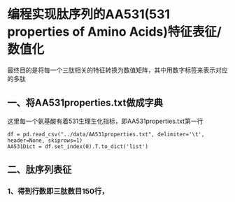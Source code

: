 # 编程实现肽序列的AA531(531 properties of Amino Acids)特征表征/数值化
最终目的是将每一个三肽相关的特征转换为数值矩阵，其中用数字标签来表示对应的多肽
## 一、将AA531properties.txt做成字典  

这里每一个氨基酸有着531生理生化指标，即AA531properties.txt第一行
```python3
df = pd.read_csv("../data/AA531properties.txt", delimiter='\t', header=None, skiprows=1)
AA531Dict = df.set_index(0).T.to_dict('list')
```
## 二、肽序列表征         
### 1、得到行数即三肽数目150行，         

